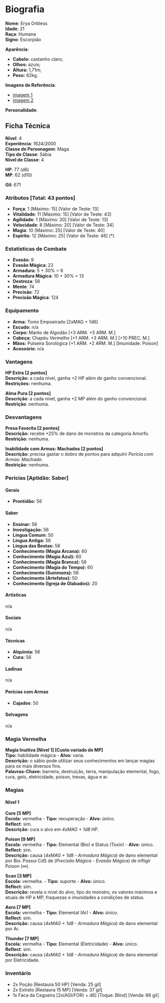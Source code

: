 # Biografia

**Nome**: Erya Orbless  
**Idade**: 21  
**Raça**: Humana  
**Signo**: Escorpião  

**Aparência**:

* **Cabelo:** castanho claro;
* **Olhos:** azuis;
* **Altura:** 1,71m;
* **Peso:** 62kg.

**Imagens de Referência**:  

* [imagem 1](<http://67.media.tumblr.com/16cddab4f0cea669791aec516aa19e4f/tumblr_o8oug5nMbV1r8x55lo1_1280.png>)
* [imagem 2](<http://gallery.abyssalchronicles.com/albums/userpics/10002/002~55.jpg>)

**Personalidade**:  

## Ficha Técnica

**Nível**: 4  
**Experiência**: 1624/2000  
**Classe de Personagem**: Maga  
**Tipo de Classe**: Sábia  
**Nível de Classe**: 4  

**HP**: 77 (d6)  
**MP**: 62 (d10)  

**Gil:** 671  

### Atributos [Total: 43 pontos]

* **Força**: 1 [Máximo: 15] [Valor de Teste: 13]  
* **Vitalidade**: 11 [Máximo: 15] [Valor de Teste: 43]  
* **Agilidade**: 1 [Máximo: 20] [Valor de Teste: 13]  
* **Velocidade**: 8 [Máximo: 20] [Valor de Teste: 34]  
* **Magia**: 10 [Máximo: 25] [Valor de Teste: 40]  
* **Espírito**: 12 [Máximo: 25] [Valor de Teste: 46]  (*)

### Estatísticas de Combate

* **Evasão**: 9
* **Evasão Mágica**: 22
* **Armadura**: 5 + 30% = 6
* **Armadura Mágica**: 10 + 30% = 13
* **Destreza**: 56
* **Mente**: 74
* **Precisão**: 72
* **Precisão Mágica**: 124

### Equipamento

* **Arma:** Tomo Empoeirado [2xMAG + 1d6]
* **Escudo:** n/a
* **Corpo:** Manto de Algodão [+3 ARM. +5 ARM. M.]
* **Cabeça:** Chapéu Vermelho [+1 ARM. +3 ARM. M.] [+10 PREC. M.]
* **Mãos:** Pulseira Sorológica [+1 ARM. +2 ARM. M.] [Imunidade: Poison]
* **Acessório**: n/a

### Vantagens

**HP Extra [2 pontos]**  
**Descrição:** a cada nível, ganha +2 HP além do ganho convencional.  
**Restrições:** nenhuma.  

**Alma Pura [2 pontos]**  
**Descrição**: a cada nível, ganha +2 MP além do ganho convencional.  
**Restrição**: nenhuma.

### Desvantagens

**Presa Favorita [2 pontos]**  
**Descrição:** recebe +25% de dano de monstros da categoria Amorfo.  
**Restrição:** nenhuma.  

**Inabilidade com Armas: Machados [2 pontos]**  
**Descrição:** precisa gastar o dobro de pontos para adquirir *Perícia com Armas: Machado*.  
**Restrição:** nenhuma.  

### Perícias [Aptidão: Saber]

#### Gerais

* **Prontidão:** 56

#### Saber

* **Ensinar:** 56
* **Investigação:** 56
* **Língua Comum:** 50
* **Língua Antiga:** 56
* **Língua das Bestas:** 56
* **Conhecimento (Magia Arcana):** 60
* **Conhecimento (Magia Azul):** 60
* **Conhecimento (Magia Branca):** 56
* **Conhecimento (Magia do Tempo):** 60
* **Conhecimento (Summons):** 56
* **Conhecimento (Artefatos):** 50
* **Conhecimento (Igreja de Glabados):** 20

#### Artísticas

n/a

#### Sociais

n/a

#### Técnicas

* **Alquimia:** 56
* **Cura:** 56

#### Ladinas

n/a

#### Perícias com Armas

* **Cajados**: 50

#### Selvagens

n/a

### Magia Vermelha

**Magia Inuitiva [Nível 1] [Custo variado de MP]**  
**Tipo:** habilidade mágica - **Alvo:** varia.  
**Descrição:** o sábio pode utilizar seus conhecimentos em lançar magias para os mais diversos fins.  
**Palavras-Chave:** barreira, destruição, terra, manipulação elemental, fogo, cura, gelo, eletricidade, poison, trevas, água e ar.  

### Magias

#### Nível 1

**Cure [5 MP]**  
**Escola:** vermelha - **Tipo:** recuperação - **Alvo:** único.  
**Reflect**: sim.  
**Descrição:** cura o alvo em *4xMAG + 1d8* HP.

**Poison [9 MP]**  
**Escola:** vermelha - **Tipo:** Elemental (Bio) e Status (Toxin) - **Alvo:** único.  
**Reflect**: sim.  
**Descrição:** causa (*4xMAG + 1d8 - Armadura Mágica*) de dano elemental por Bio. Possui CdS de (*Precisão Mágica - Evasão Mágica*) de infligir Poison (∞).  

**Scan [3 MP]**  
**Escola:** vermelha. - **Tipo:** suporte - **Alvo:** único.  
**Reflect:** sim.  
**Descrição:** revela o nível do alvo, tipo do monstro, os valores máximos e atuais de HP e MP, fraquezas e imunidades a condições de status.  

**Aero [7 MP]**  
**Escola:** vermelha - **Tipo:** Elemental (Ar) - **Alvo:** único.  
**Reflect**: sim.  
**Descrição:** causa (*4xMAG + 1d8 - Armadura Mágica*) de dano elemental por Ar.  

**Thunder [7 MP]**  
**Escola:** vermelha - **Tipo:** Elemental (Eletricidade) - **Alvo:** único.  
**Reflect**: sim.  
**Descrição:** causa (*4xMAG + 1d8 - Armadura Mágica*) de dano elemental por Eletricidade.  

### Inventário  

* 2x Poção [Restaura 50 HP] [Venda: 25 gil]
* 2x Extrato [Restaura 15 MP] [Venda: 37 gil]
* 1x Faca da Cegueira [2x(AGI/FOR) + d6] [Toque: Blind] [Venda: 66 gil]
